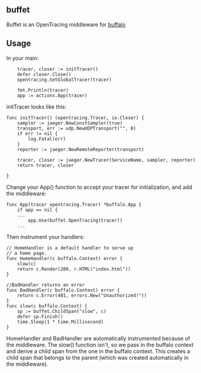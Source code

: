 ## buffet

Buffet is an OpenTracing middleware for [buffalo](gobuffalo.io)

## Usage

In your main:

```
	tracer, closer := initTracer()
	defer closer.Close()
	opentracing.SetGlobalTracer(tracer)

	fmt.Println(tracer)
	app := actions.App(tracer)
```

initTracer looks like this:
```
func initTracer() (opentracing.Tracer, io.Closer) {
	sampler := jaeger.NewConstSampler(true)
	transport, err := udp.NewUDPTransport("", 0)
	if err != nil {
		log.Fatal(err)
	}
	reporter := jaeger.NewRemoteReporter(transport)

	tracer, closer := jaeger.NewTracer(ServiceName, sampler, reporter)
	return tracer, closer

}
```

Change your App() function to accept your tracer for initialization, and add
the middleware:

```
func App(tracer opentracing.Tracer) *buffalo.App {
	if app == nil {
    ...
		app.Use(buffet.OpenTracing(tracer))
    ...
```

Then instrument your handlers:

```
// HomeHandler is a default handler to serve up
// a home page.
func HomeHandler(c buffalo.Context) error {
	slow(c)
	return c.Render(200, r.HTML("index.html"))
}

//BadHandler returns an error
func BadHandler(c buffalo.Context) error {
	return c.Error(401, errors.New("Unauthorized!"))
}
func slow(c buffalo.Context) {
	sp := buffet.ChildSpan("slow", c)
	defer sp.Finish()
	time.Sleep(1 * time.Millisecond)
}
```

HomeHandler and BadHandler are automatically instrumented because 
of the middleware.  The slow() function isn't, so we pass in the buffalo 
context and derive a child span from the one in the buffalo context.  This
creates a child span that belongs to the parent (which was created automatically in 
the middleware).


